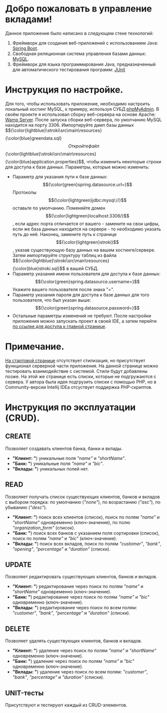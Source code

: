 # Добро пожаловать в управление вкладами!
Данное приложение было написано в следующем стеке технологий:
1. Фреймворк для создания веб-приложений с использованием Java: [Spring Boot](https://spring.io/projects/spring-boot).
2. Свободная реляционная система управления базами данных: [MySQL](https://www.mysql.com/).
3. Фреймворк для языка программирования Java, предназначенный для автоматического тестирования программ: [JUnit](https://junit.org/junit5/docs/current/user-guide/)

# Инструкция по настройке.
Для того, чтобы использовать приложение, необходимо настроить локальный хостинг MySQL, к примеру, используя СУБД [phpMyAdmin](https://www.phpmyadmin.net/). В своём проекте я использовал сборку веб-сервера на основе Apache: [Wamp Server](https://www.wampserver.com/). После запуска сборки веб-сервера, по умолчанию MySQL находится на порту 3306.
Импортируйте дамп базы данных $${\color{lightblue}\stroki\src\main\resources\}$$ $${\color{blue}greendata.sql}$$
Откройте файл $${\color{lightblue}\stroki\src\main\resources\}$$ $${\color{blue}application.properties}$$, чтобы изменить некоторые строки для доступа к базе данных. Параметры, которые можно изменить:
- Параметр для указания пути к базе данных: $${\color{green}spring.datasource.url=}$$ Протоколы $${\color{lightgreen}jdbc:mysql://}$$ оставьте по умолчанию. Поменяйте домен $${\color{lightgreen}localhost:3306/}$$, если адрес порта отличается от вашего - замените на свои цифры, если же база данных находится на сервере - то необходимо указать путь до неё. Наконец, замените путь к странице $${\color{lightgreen}stroki}$$, указав существующую базу данных на вашем хостинге/сервере. Затем импортируйте структуру таблиц из файла $${\color{lightblue}\stroki\src\main\resources\}$$ $${\color{blue}stroki.sql}$$ в вашей СУБД.
- Параметр указания имени пользователя для доступа к базе данных: $${\color{green}spring.datasource.username=}$$ Укажите вашего пользователя после знака "=".
- Параметр указания пароля для доступа к базе данных для того пользователя, что был указан выше: $${\color{green}spring.datasource.password=}$$
- Остальные параметры изменений не требуют.
После настройки приложения можно запускать проект в своей IDE, а затем перейти [по ссылке для доступа к главной странице](http://localhost:8080/).

# Примечание.
[На стартовой странице](http://localhost:8080/) отсутствует стилизация, но присутствует функционал серверной части приложения. На данной странице можно тестировать взаимодействие с системой. Стили будут добавлены позже.
На этой же странице есть списки, которые не подгружаются с сервера. У автора была идея подгрузить списки с помощью PHP, но в Community-версии Intellij IDEa отсуствует поддержка PHP-скриптов.

# Инструкция по эксплуатации (CRUD).
## CREATE
Позволяет создавать клиентов банка, банки и вклады.
- **"Клиент: "**) уникальные поля *"name"* и *"shortName"*.
- **"Банк: "**) уникальные поля *"name"* и *"bic"*.
- **"Вклады: "**) уникальных полей нет.
## READ
Позволяет получать список существующих клиентов, банков и вкладов с выбором порядка: по умолчанию (*"none"*), по возрастанию (*"asc"*), по убыванию (*"desc"*).
- **"Клиент: "**) поиск всех клиентов (список), поиск по полям *"name"* и *"shortName"* одновременно (ключ-значение), по полю *"organization_form"* (список).
- **"Банк: "**) поиск всех банков с указанием поля сортировки (список), поиск по полям *"name"* и *"bic"* (ключ-значение).
- **"Вклады: "**) поиск всех вкладов, поиск по полям *"customer"*, *"bank"*, *"opening"*, *"percentage"* и *"duration"* (списки).
## UPDATE
Позволяет редактировать существующих клиентов, банков и вкладов.
- **"Клиент: "**) редактирование через поиск по полям *"name"* и *"shortName"* одновременно (ключ-значение).
- **"Банк: "**) редактирование через поиск по полям *"name"* и *"bic"* одновременно (ключ-значение).
- **"Вклады: "**) редактирование через поиск по всем полям: *"customer"*, *"bank"*, *"percentage"* и *"duration"* (списки).
## DELETE
Позволяет удалять существующих клиентов, банков и вкладов.
- **"Клиент: "**) удаление через поиск по полям *"name"* и *"shortName"* одновременно (ключ-значение).
- **"Банк: "**) удаление через поиск по полям *"name"* и *"bic"* одновременно (ключ-значение).
- **"Вклады: "**) удаление через поиск по всем полям: *"customer"*, *"bank"*, *"percentage"* и *"duration"* (списки).
## UNIT-тесты
Присутствуют и тестируют каждый из CRUD-элементов.
